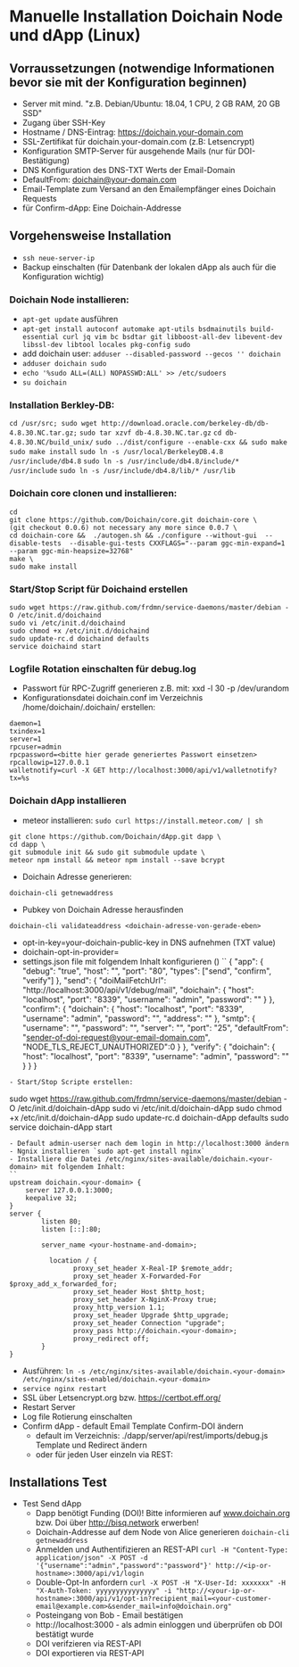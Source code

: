 # Manuelle Installation Doichain Node und dApp (Linux)

## Vorraussetzungen (notwendige Informationen bevor sie mit der Konfiguration beginnen) 
- Server mit mind. "z.B. Debian/Ubuntu: 18.04, 1 CPU, 2 GB RAM, 20 GB SSD"
- Zugang über SSH-Key
- Hostname / DNS-Eintrag: https://doichain.your-domain.com
- SSL-Zertifikat für doichain.your-domain.com (z.B: Letsencrypt)
- Konfiguration SMTP-Server für ausgehende Mails (nur für DOI-Bestätigung) 
- DNS Konfiguration des DNS-TXT Werts der Email-Domain
- DefaultFrom: doichain@your-domain.com
- Email-Template zum Versand an den Emailempfänger eines Doichain Requests
- für Confirm-dApp: Eine Doichain-Addresse 

## Vorgehensweise Installation
- ``ssh neue-server-ip``
- Backup einschalten (für Datenbank der lokalen dApp als auch für die Konfiguration wichtig)
### Doichain Node installieren:
- ``apt-get update`` ausführen
- ``apt-get install autoconf automake apt-utils bsdmainutils build-essential curl jq vim bc bsdtar git libboost-all-dev libevent-dev libssl-dev libtool locales pkg-config sudo``
- add doichain user: ``adduser --disabled-password --gecos '' doichain``
- ``adduser doichain sudo``
- ``echo '%sudo ALL=(ALL) NOPASSWD:ALL' >> /etc/sudoers``
- ``su doichain``
### Installation Berkley-DB:
``cd /usr/src; sudo wget http://download.oracle.com/berkeley-db/db-4.8.30.NC.tar.gz;``
``sudo tar xzvf db-4.8.30.NC.tar.gz``
``cd db-4.8.30.NC/build_unix/``
``sudo ../dist/configure --enable-cxx && sudo make``
``sudo make install``
``sudo ln -s /usr/local/BerkeleyDB.4.8 /usr/include/db4.8``
``sudo ln -s /usr/include/db4.8/include/* /usr/include``
``sudo ln -s /usr/include/db4.8/lib/* /usr/lib``
### Doichain core clonen und installieren:
```
cd
git clone https://github.com/Doichain/core.git doichain-core \
(git checkout 0.0.6) not necessary any more since 0.0.7 \
cd doichain-core &&  ./autogen.sh && ./configure --without-gui  --disable-tests  --disable-gui-tests CXXFLAGS="--param ggc-min-expand=1 --param ggc-min-heapsize=32768" 
make \
sudo make install
```
### Start/Stop Script für Doichaind erstellen 
```
sudo wget https://raw.github.com/frdmn/service-daemons/master/debian -O /etc/init.d/doichaind
sudo vi /etc/init.d/doichaind
sudo chmod +x /etc/init.d/doichaind
sudo update-rc.d doichaind defaults
service doichaind start
```
### Logfile Rotation einschalten für debug.log 
- Passwort für RPC-Zugriff generieren z.B. mit: xxd -l 30 -p /dev/urandom
- Konfigurationsdatei doichain.conf im Verzeichnis /home/doichain/.doichain/ erstellen:
```
daemon=1
txindex=1
server=1        
rpcuser=admin
rpcpassword=<bitte hier gerade generiertes Passwort einsetzen>
rpcallowip=127.0.0.1
walletnotify=curl -X GET http://localhost:3000/api/v1/walletnotify?tx=%s
```

### Doichain dApp installieren
- meteor installieren: ``sudo curl https://install.meteor.com/ | sh``
```
git clone https://github.com/Doichain/dApp.git dapp \
cd dapp \
git submodule init && sudo git submodule update \
meteor npm install && meteor npm install --save bcrypt
```
- Doichain Adresse generieren: 
```
doichain-cli getnewaddress
```
- Pubkey von Doichain Adresse herausfinden 
```
doichain-cli validateaddress <doichain-adresse-von-gerade-eben>
```
- opt-in-key=your-doichain-public-key in DNS aufnehmen (TXT value)
- doichain-opt-in-provider=<your domain> 
- settings.json file mit folgendem Inhalt konfigurieren (<Markierungen-bitte anpassen>)
``
{
    "app":
    {
        "debug": "true",
        "host": "<your-public-ip-or-hostname>",
        "port": "80",
        "types": ["send", "confirm", "verify"]
    },
    "send":
    {
        "doiMailFetchUrl": "http://localhost:3000/api/v1/debug/mail",
        "doichain":
        {
            "host": "localhost",
            "port": "8339",
            "username": "admin",
            "password": "<use-the-long-generated-rpc-password-here>"
        }
    },
    "confirm":
    {
        "doichain":
        {
            "host": "localhost",
            "port": "8339",
            "username": "admin",
            "password": "<use-the-long-generated-rpc-password-here>",
            "address": "<your-doichain-address>"
        },
        "smtp":
        {
            "username": "<username>",
            "password": "<password>",
            "server": "<smtp-host-ip-or-host>",
            "port": "25",
            "defaultFrom": "sender-of-doi-request@your-email-domain.com",
            "NODE_TLS_REJECT_UNAUTHORIZED":0
        }
    },
    "verify":
    {
        "doichain":
        {
            "host": "localhost",
            "port": "8339",
            "username": "admin",
            "password": "<use-the-long-generated-rpc-password-here>"
        }
    }
}
```
- Start/Stop Scripte erstellen:
```
sudo wget https://raw.github.com/frdmn/service-daemons/master/debian -O /etc/init.d/doichain-dApp
sudo vi /etc/init.d/doichain-dApp
sudo chmod +x /etc/init.d/doichain-dApp
sudo update-rc.d doichain-dApp defaults
sudo service doichain-dApp start
```
- Default admin-userser nach dem login in http://localhost:3000 ändern
- Ngnix installieren `sudo apt-get install nginx`
- Installiere die Datei /etc/nginx/sites-available/doichain.<your-domain> mit folgendem Inhalt:
``
upstream doichain.<your-domain> {
    server 127.0.0.1:3000;
    keepalive 32;
}
server {
        listen 80;
        listen [::]:80;

        server_name <your-hostname-and-domain>;

          location / {
                proxy_set_header X-Real-IP $remote_addr;
                proxy_set_header X-Forwarded-For $proxy_add_x_forwarded_for;
                proxy_set_header Host $http_host;
                proxy_set_header X-NginX-Proxy true;
                proxy_http_version 1.1;
                proxy_set_header Upgrade $http_upgrade;
                proxy_set_header Connection "upgrade";
                proxy_pass http://doichain.<your-domain>;
                proxy_redirect off;
        }
}
```
- Ausführen: ``ln -s /etc/nginx/sites-available/doichain.<your-domain> /etc/nginx/sites-enabled/doichain.<your-domain>``
- ``service nginx restart``
- SSL über Letsencrypt.org bzw. https://certbot.eff.org/
- Restart Server
- Log file Rotierung einschalten
- Confirm dApp - default Email Template Confirm-DOI ändern 
    - default im Verzeichnis: ./dapp/server/api/rest/imports/debug.js Template und Redirect ändern
    - oder für jeden User einzeln via REST: 

## Installations Test
- Test Send dApp
    - Dapp benötigt Funding (DOI)! Bitte informieren auf www.doichain.org bzw. Doi über http://bisq.network erwerben!
    - Doichain-Addresse auf dem Node von Alice generieren ``doichain-cli getnewaddress``
    - Anmelden und Authentifizieren an REST-API
```curl -H "Content-Type: application/json" -X POST -d '{"username":"admin","password":"password"}' http://<ip-or-hostname>:3000/api/v1/login```
    - Double-Opt-In anfordern
```curl -X POST -H "X-User-Id: xxxxxxx" -H "X-Auth-Token: yyyyyyyyyyyyyyy" -i "http://<your-ip-or-hostname>:3000/api/v1/opt-in?recipient_mail=<your-customer-email@example.com>&sender_mail=info@doichain.org"```
    - Posteingang von Bob - Email bestätigen
    - http://localhost:3000 - als admin einloggen und überprüfen ob DOI bestätigt wurde
    - DOI verifzieren via REST-API
    - DOI exportieren via REST-API